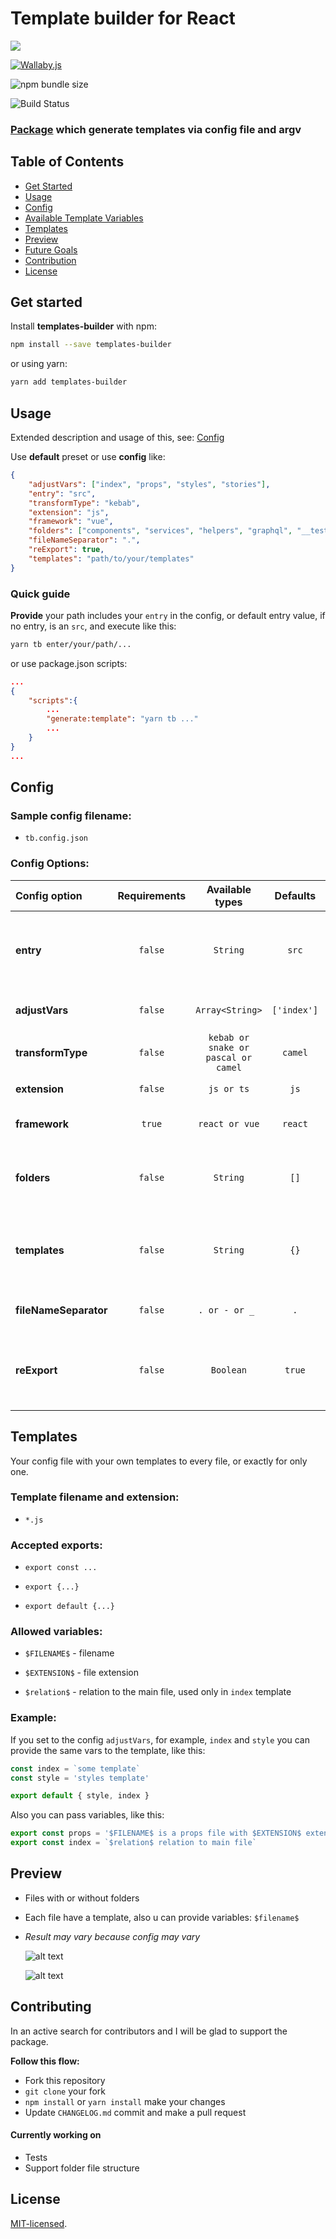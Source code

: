 # Template builder for React

<a href="https://codeclimate.com/github/lgtome/templates-builder/test_coverage"><img src="https://api.codeclimate.com/v1/badges/7a7ed6968bf515eb6e80/test_coverage" /></a>

[![Wallaby.js](https://img.shields.io/badge/wallaby.js-powered-blue.svg)](https://wallabyjs.com/oss/)

![npm bundle size](https://img.shields.io/bundlephobia/minzip/templates-builder)

![Build Status](https://img.shields.io/github/workflow/status/lgtome/templates-builder/Main)

### [Package] which generate templates via config file and argv

## Table of Contents

-   [Get Started](#get-started)
-   [Usage](#usage)
-   [Config](#config)
-   [Available Template Variables](#vars)
-   [Templates](#templates)
-   [Preview](#preview)
-   [Future Goals](#goals)
-   [Contribution](#contribution)
-   [License](#license)

## <a name="get-started"></a>Get started

Install **templates-builder** with npm:

```sh
npm install --save templates-builder
```

or using yarn:

```sh
yarn add templates-builder
```

## <a name="usage"></a>Usage

Extended description and usage of this, see: [Config](#config)

Use **default** preset or use **config** like:

```json
{
    "adjustVars": ["index", "props", "styles", "stories"],
    "entry": "src",
    "transformType": "kebab",
    "extension": "js",
    "framework": "vue",
    "folders": ["components", "services", "helpers", "graphql", "__tests__"],
    "fileNameSeparator": ".",
    "reExport": true,
    "templates": "path/to/your/templates"
}
```

### Quick guide

**Provide** your path includes your `entry` in the config, or default entry value, if no entry, is an `src`, and execute like this:

```sh
yarn tb enter/your/path/...
```

or use package.json scripts:

```json
...
{
    "scripts":{
        ...
        "generate:template": "yarn tb ..."
        ...
    }
}
...
```

## <a name="config"></a> Config

### Sample config filename:

-   `tb.config.json`

### Config Options:

| Config option         | Requirements |           Available types           |  Defaults   |                                                               Meaning |
| :-------------------- | :----------: | :---------------------------------: | :---------: | --------------------------------------------------------------------: |
| **entry**             |   `false`    |              `String`               |    `src`    |                 Absolute directory from which the files are generated |
| **adjustVars**        |   `false`    |           `Array<String>`           | `['index']` |                                       Sub-files, like props or styles |
| **transformType**     |   `false`    | `kebab or snake or pascal or camel` |   `camel`   |                                              Names transform strategy |
| **extension**         |   `false`    |             `js or ts`              |    `js`     |                                                       Files extension |
| **framework**         |    `true`    |           `react or vue`            |   `react`   |                                            Framework based generation |
| **folders**           |   `false`    |              `String`               |    `[]`     |                     Additional folders, which will be on the endpoint |
| **templates**         |   `false`    |              `String`               |    `{}`     | Path to the templates files, json format, see [Templates](#templates) |
| **fileNameSeparator** |   `false`    |           `. or - or _ `            |     `.`     |                                           Filename separator strategy |
| **reExport**          |   `false`    |              `Boolean`              |   `true`    |                  Creates index file, which re-export fn from the main |

## <a name="templates"></a>Templates

Your config file with your own templates to every file, or exactly for only one.

### Template filename and extension:

-   `*.js`

### Accepted exports:

-   `export const ...`

-   `export {...}`

-   `export default {...}`

### Allowed variables:

-   `$FILENAME$` - filename

-   `$EXTENSION$` - file extension

-   `$relation$` - relation to the main file, used only in `index` template

### Example:

If you set to the config `adjustVars`, for example, `index` and `style` you can provide the same vars to the template, like this:

```js
const index = `some template`
const style = 'styles template'

export default { style, index }
```

Also you can pass variables, like this:

```js
export const props = '$FILENAME$ is a props file with $EXTENSION$ extension'
export const index = `$relation$ relation to main file`
```

## <a name="preview"></a>Preview

-   Files with or without folders
-   Each file have a template, also u can provide variables: `$filename$`
-   _Result may vary because config may vary_

    ![alt text](./src/assets/sample_vue.png)

    ![alt text](./src/assets/sample_react.png)

## <a name="contribution"></a>Contributing

In an active search for contributors and I will be glad to support the package.

**Follow this flow:**

-   Fork this repository
-   `git clone` your fork
-   `npm install` or `yarn install` make your changes
-   Update `CHANGELOG.md` commit and make a pull request

#### Currently working on

-   Tests
-   Support folder file structure

## <a name="license"></a>License

[MIT-licensed](./LICENSE).

[web workers]: https://developer.mozilla.org/en-US/docs/Web/API/Web_Workers_API/Using_web_workers
[package]: https://www.npmjs.com/package/templates-builder
